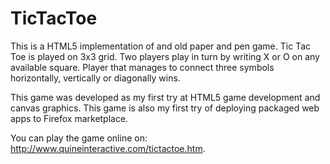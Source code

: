TicTacToe
=========

This is a HTML5 implementation of and old paper and pen game. Tic Tac Toe is played on 3x3 grid. Two players play in turn by writing X or O on any available square. Player that manages to connect three symbols horizontally, vertically or diagonally wins.

This game was developed as my first try at HTML5 game development and canvas graphics. This game is also my first try of deploying packaged web apps to Firefox marketplace.

You can play the game online on: http://www.quineinteractive.com/tictactoe.htm.